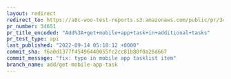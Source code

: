 ```yaml
---
layout: redirect
redirect_to: https://a8c-woo-test-reports.s3.amazonaws.com/public/pr/34651/api/index.html
pr_number: 34651
pr_title_encoded: "Add%3A+get+mobile+app+task+in+additional+tasks"
pr_test_type: api
last_published: "2022-09-14 05:18:12 +0000"
commit_sha: f6a0d1377f45496440055fc2cc81b80f0a26d667
commit_message: "fix: typo in mobile app tasklist item"
branch_name: add/get-mobile-app-task
---
```

